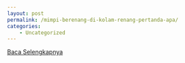 ```yaml
---
layout: post
permalink: /mimpi-berenang-di-kolam-renang-pertanda-apa/
categories:
    - Uncategorized
---
```


[Baca Selengkapnya](/08)